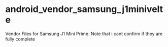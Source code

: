 # android_vendor_samsung_j1minivelte
Vendor Files for Samsung J1 Mini Prime. Note that i cant confirm if they are fully complete

